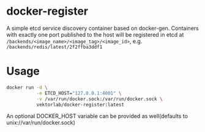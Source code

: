 # docker-register

A simple etcd service discovery container based on docker-gen. Containers with exactly one port published to the host will be registered in etcd at `/backends/<image_name>/<image_tag>/<image_id>`, e.g. `/backends/redis/latest/2f2ffba3ddf1`

# Usage

```bash
docker run -d \
           -e ETCD_HOST="127.0.0.1:4001" \
           -v /var/run/docker.sock:/var/run/docker.sock \
           vektorlab/docker-register:latest
```

An optional DOCKER_HOST variable can be provided as well(defaults to unix://var/run/docker.sock)
